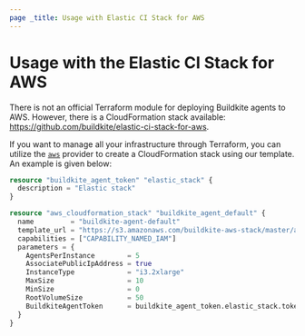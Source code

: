 ```yaml
---
page _title: Usage with Elastic CI Stack for AWS
---
```


# Usage with the Elastic CI Stack for AWS

There is not an official Terraform module for deploying Buildkite agents to AWS. However, there is a CloudFormation
stack available: https://github.com/buildkite/elastic-ci-stack-for-aws.

If you want to manage all your infrastructure through Terraform, you can utilize the
[`aws`](https://registry.terraform.io/providers/hashicorp/aws/latest) provider to create a CloudFormation stack using
our template. An example is given below:

```tf
resource "buildkite_agent_token" "elastic_stack" {
  description = "Elastic stack"
}

resource "aws_cloudformation_stack" "buildkite_agent_default" {
  name         = "buildkite-agent-default"
  template_url = "https://s3.amazonaws.com/buildkite-aws-stack/master/aws-stack.yml"
  capabilities = ["CAPABILITY_NAMED_IAM"]
  parameters = {
    AgentsPerInstance        = 5
    AssociatePublicIpAddress = true
    InstanceType             = "i3.2xlarge"
    MaxSize                  = 10
    MinSize                  = 0
    RootVolumeSize           = 50
    BuildkiteAgentToken      = buildkite_agent_token.elastic_stack.token
  }
}
```

